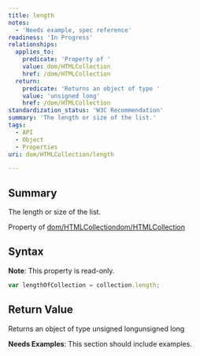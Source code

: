 ```yaml
---
title: length
notes:
  - 'Needs example, spec reference'
readiness: 'In Progress'
relationships:
  applies_to:
    predicate: 'Property of '
    value: dom/HTMLCollection
    href: /dom/HTMLCollection
  return:
    predicate: 'Returns an object of type '
    value: 'unsigned long'
    href: /dom/HTMLCollection
standardization_status: 'W3C Recommendation'
summary: 'The length or size of the list.'
tags:
  - API
  - Object
  - Properties
uri: dom/HTMLCollection/length

---
```

## Summary

The length or size of the list.

Property of [dom/HTMLCollection](/dom/HTMLCollection)[dom/HTMLCollection](/dom/HTMLCollection)

## Syntax

**Note**: This property is read-only.

``` js
var lengthOfCollection = collection.length;
```

## Return Value

Returns an object of type unsigned longunsigned long

**Needs Examples**: This section should include examples.


